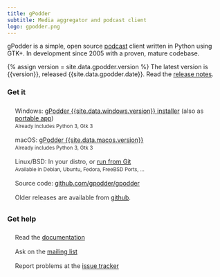 ```yaml
---
title: gPodder
subtitle: Media aggregator and podcast client
logo: gpodder.png
---
```


<style>
ul {
    padding-left: 10px;
}

ul li {
    padding: 8px;
    list-style: none;
    color: #333;
}
</style>

gPodder is a simple, open source [podcast](https://en.wikipedia.org/wiki/Podcast) client written in Python using GTK+. In development since 2005 with a proven, mature codebase.

{% assign version = site.data.gpodder.version %}
The latest version is <span id="latest-version">{{version}}</span>, released <span id="release-date">{{site.data.gpodder.date}}</span>. Read the [release notes](https://github.com/gpodder/gpodder/releases).

### Get it

-   Windows: [gPodder {{site.data.windows.version}} installer][win] (also as [portable app][win-portable])<br>
    <small>Already includes Python 3, Gtk 3</small>
-   macOS: [gPodder {{site.data.macos.version}}][mac]<br>
    <small>Already includes Python 3, Gtk 3</small>
-   Linux/BSD: In your distro, or [run from Git](docs/run-from-git.md)<br>
    <small>Available in Debian, Ubuntu, Fedora, FreeBSD Ports, ...</small>
-   Source code: [github.com/gpodder/gpodder](https://github.com/gpodder/gpodder)
-   Older releases are available from [github][releases].

### Get help

- Read the [documentation](docs/)
- Ask on the [mailing list](http://www.freelists.org/list/gpodder)
- Report problems at the [issue tracker](https://github.com/gpodder/gpodder/issues)

[win]: https://github.com/gpodder/gpodder/releases/download/{{site.data.windows.version}}/windows-gpodder-{{site.data.windows.version}}-installer.exe
[win-portable]: https://github.com/gpodder/gpodder/releases/download/{{site.data.windows.version}}/windows-gpodder-{{site.data.windows.version}}-portable.exe
[mac]: https://github.com/gpodder/gpodder/releases/download/{{site.data.macos.version}}/macOS-gPodder-{{site.data.macos.version}}.zip
[releases]: https://github.com/gpodder/gpodder/releases
